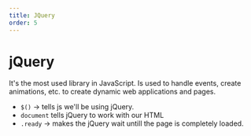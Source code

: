 ```yaml
---
title: JQuery
order: 5
---
```

# jQuery

It's the most used library in JavaScript. Is used to handle events, create animations, etc. to create dynamic web applications and pages.

- `$()` -> tells js we'll be using jQuery.
- `document` tells jQuery to work with our HTML
- `.ready` -> makes the jQuery wait untill the page is completely loaded.
